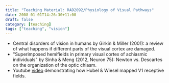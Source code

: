 ```yaml
---
title: "Teaching Material: RAD2092/Physiology of Visual Pathways"
date: 2008-01-01T14:26:30+11:00
draft: false
category: [teaching]
tags: ["teaching", "vision"]
---
```

- Central disorders of vision in humans by Girkin & Miller (2001): a review of what happens if different parts of the visual cortex are damaged.
- "Superimposed hemifields in primary visual cortex of achiasmic individuals" by Sinha & Meng (2012, Neuron 75): Newton vs. Descartes on the organization of the optic chiasm.
- Youtube [video](https://www.youtube.com/watch?v=8VdFf3egwfg) demonstrating how Hubel & Wiesel mapped V1 receptive fields.
